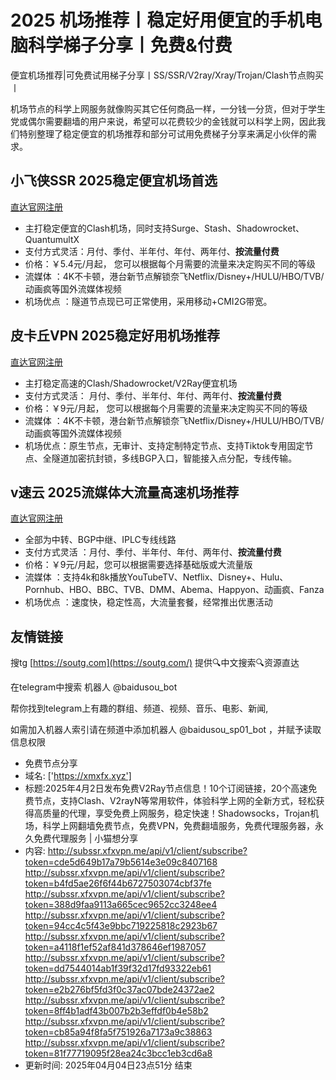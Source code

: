 # 2025 机场推荐丨稳定好用便宜的手机电脑科学梯子分享丨免费&付费
便宜机场推荐|可免费试用梯子分享丨SS/SSR/V2ray/Xray/Trojan/Clash节点购买丨

机场节点的科学上网服务就像购买其它任何商品一样，一分钱一分货，但对于学生党或偶尔需要翻墙的用户来说，希望可以花费较少的金钱就可以科学上网，因此我们特别整理了稳定便宜的机场推荐和部分可试用免费梯子分享来满足小伙伴的需求。

## 小飞侠SSR 2025稳定便宜机场首选
[直达官网注册](https://www.xfxssr.me/)

* 主打稳定便宜的Clash机场，同时支持Surge、Stash、Shadowrocket、QuantumultX
* 支付方式灵活：月付、季付、半年付、年付、两年付、**按流量付费**
* 价格：￥5.4元/月起， 您可以根据每个月需要的流量来决定购买不同的等级
* 流媒体 ：4K不卡顿，港台新节点解锁奈飞Netflix/Disney+/HULU/HBO/TVB/动画疯等国外流媒体视频
* 机场优点 ：隧道节点现已可正常使用，采用移动+CMI2G带宽。

## 皮卡丘VPN 2025稳定好用机场推荐
[直达官网注册](https://pkqjiasu.com/)

* 主打稳定高速的Clash/Shadowrocket/V2Ray便宜机场
* 支付方式灵活： 月付、季付、半年付、年付、两年付、**按流量付费**
* 价格：￥9元/月起， 您可以根据每个月需要的流量来决定购买不同的等级
* 流媒体 ：4K不卡顿，港台新节点解锁奈飞Netflix/Disney+/HULU/HBO/TVB/动画疯等国外流媒体视频
* 机场优点：原生节点，无审计、支持定制特定节点、支持Tiktok专用固定节点、全隧道加密抗封锁，多线BGP入口，智能接入点分配，专线传输。

## v速云 2025流媒体大流量高速机场推荐
[直达官网注册](https://www.vfast.life)

* 全部为中转、BGP中继、IPLC专线线路
* 支付方式灵活 ：月付、季付、半年付、年付、两年付、**按流量付费**
* 价格：￥9元/月起，您可以根据需要选择基础版或大流量版
* 流媒体 ：支持4k和8k播放YouTubeTV、Netflix、Disney+、Hulu、Pornhub、HBO、BBC、TVB、DMM、Abema、Happyon、动画疯、Fanza
* 机场优点 ：速度快，稳定性高，大流量套餐，经常推出优惠活动

## 友情链接

搜tg [https://soutg.com](https://soutg.com/) 提供🔍中文搜索🔍资源直达

在telegram中搜索 机器人 @baidusou_bot

帮你找到telegram上有趣的群组、频道、视频、音乐、电影、新闻,

如需加入机器人索引请在频道中添加机器人 @baidusou_sp01_bot ，并赋予读取信息权限

- 免费节点分享 
- 域名: ['https://xmxfx.xyz'] 
- 标题:2025年4月2日发布免费V2Ray节点信息！10个订阅链接，20个高速免费节点，支持Clash、V2rayN等常用软件，体验科学上网的全新方式，轻松获得高质量的代理，享受免费上网服务，稳定快速！Shadowsocks，Trojan机场，科学上网翻墙免费节点，免费VPN，免费翻墙服务，免费代理服务器，永久免费代理服务  |  小猫想分享 
- 内容: 
http://subssr.xfxvpn.me/api/v1/client/subscribe?token=cde5d649b17a79b5614e3e09c8407168
http://subssr.xfxvpn.me/api/v1/client/subscribe?token=b4fd5ae26f6f44b6727503074cbf37fe
http://subssr.xfxvpn.me/api/v1/client/subscribe?token=388d9faa9113a665cec9652cc3248ee4
http://subssr.xfxvpn.me/api/v1/client/subscribe?token=94cc4c5f43e9bbc719225818c2923b67
http://subssr.xfxvpn.me/api/v1/client/subscribe?token=a4118f1ef52af841d378646ef1987057
http://subssr.xfxvpn.me/api/v1/client/subscribe?token=dd7544014ab1f39f32d17fd93322eb61
http://subssr.xfxvpn.me/api/v1/client/subscribe?token=e2b276bf5fd3f0c37ac07bde24372ae2
http://subssr.xfxvpn.me/api/v1/client/subscribe?token=8ff4b1adf43b007b2b3effdf0b4e58b2
http://subssr.xfxvpn.me/api/v1/client/subscribe?token=cb85a94f8fa5f751926a7173a9c38863
http://subssr.xfxvpn.me/api/v1/client/subscribe?token=81f77719095f28ea24c3bcc1eb3cd6a8 
- 更新时间: 2025年04月04日23点51分 
结束
